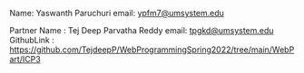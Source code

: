 Name: Yaswanth Paruchuri
email: ypfm7@umsystem.edu

Partner Name : Tej Deep Parvatha Reddy
email: tpgkd@umsystem.edu GithubLink : https://github.com/TejdeepP/WebProgrammingSpring2022/tree/main/WebPart/ICP3
